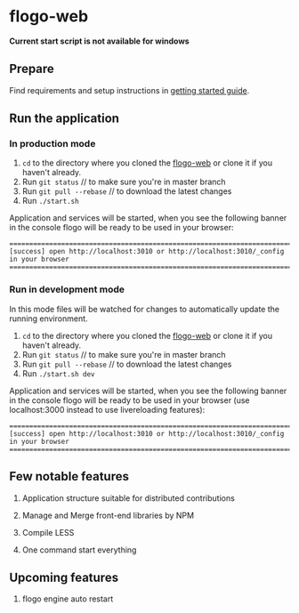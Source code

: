 # flogo-web

**Current start script is not available for windows**

## Prepare
Find requirements and setup instructions in [getting started guide](getting-started-with-flogo.md).

## Run the application

### In production mode

1. `cd` to the directory where you cloned the [flogo-web](https://github.com/TIBCOSoftware/flogo-web.git) or clone it if you haven't already.
1. Run `git status` // to make sure you're in master branch
1. Run `git pull --rebase` // to download the latest changes
1. Run `./start.sh`

Application and services will be started, when you see the following banner in the console flogo will be ready to be used in your browser:

```
=============================================================================================
[success] open http://localhost:3010 or http://localhost:3010/_config in your browser
=============================================================================================
```


### Run in development mode
In this mode files will be watched for changes to automatically update the running environment.

1. `cd` to the directory where you cloned the [flogo-web](https://github.com/TIBCOSoftware/flogo-web.git) or clone it if you haven't already.
1. Run `git status` // to make sure you're in master branch
1. Run `git pull --rebase` // to download the latest changes
1. Run `./start.sh dev`

Application and services will be started, when you see the following banner in the console flogo will be ready to be used in your browser (use localhost:3000 instead to use livereloading features):

```
=============================================================================================
[success] open http://localhost:3010 or http://localhost:3010/_config in your browser
=============================================================================================
```

## Few notable features

1. Application structure suitable for distributed contributions

2. Manage and Merge front-end libraries by NPM

3. Compile LESS

4. One command start everything

## Upcoming features

1. flogo engine auto restart
